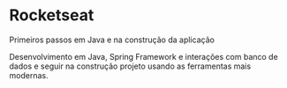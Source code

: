 # Rocketseat
Primeiros passos em Java e na construção da aplicação

Desenvolvimento em Java, Spring Framework e interações com banco de dados e seguir na construção  projeto usando as ferramentas mais modernas.
